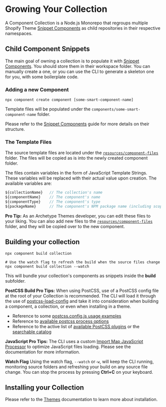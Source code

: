 # Growing Your Collection

A Component Collection is a Node.js Monorepo that regroups multiple Shopify
Theme [Snippet Components](Snippet-Components.md) as child repositories in their respective namespaces.

## Child Component Snippets

The main goal of owning a collection is to populate it with [Snippet Components](Snippet-Components.md). You should
store them in their workspace folder. You can manually create a one, or you can use the CLI to generate a skeleton one
for you, with some boilerplate code.

### Adding a new Component

```shell
npx component create component [some-smart-component-name]
```

Template files will be populated under the `components/some-smart-component-name` folder.

Please refer to the [Snippet Components](Snippet-Components.md) guide for more details on their structure.

### The Template Files

The source template files are located under the [`resources/component-files`](../resources/component-files) folder.
The files will be copied as is into the newly created component folder.

The files contain variables in the form of JavaScript Template Strings. These variables will be replaced with their
actual value upon creation. The available variables are:

```javascript
${collectionName}   // The collection's name
${componentName}    // The component's name
${componentType}    // The component's type
${packageName}      // The component's NPM package name (including scope)
```

**Pro Tip:** As an Archetype Themes developer, you can edit these files to your liking. You can also add new files to
the [`resources/component-files`](../resources/component-files) folder, and they will be copied over to the new
component.

## Building your collection

```shell
npx component build collection

# Use the watch flag to refresh the build when the source files change
npx component build collection --watch
```

This will bundle your collection's components as snippets inside the **build** subfolder.

**PostCSS Build Pro Tips:**
When using PostCSS, use of a PostCSS config file at the root of your Collection is recommended. The CLI will load it
through the use of [postcss-load-config](https://www.npmjs.com/package/postcss-load-config) and take it into
consideration when building a component, a collection, or even when installing in a theme.

- Reference to some [postcss.config.js usage examples](https://github.com/postcss/postcss#usage)
- Reference to [available postcss process options](https://postcss.org/api/#processoptions)
- Reference to the active list
  of [available PostCSS plugins](https://github.com/postcss/postcss/blob/main/docs/plugins.md) or
  the [searchable catalog](https://www.postcss.parts/)

**JavaScript Pro Tips:**
The CLI uses a custom [Import Map JavaScript Processor](Import-Map-JS-Processor.md) to optimize JavaScript files
loading. Please see the documentation for more information.

**Watch Flag**
Using the watch flag, `--watch` or`-w`, will keep the CLI running, monitoring source folders and refreshing your build
on any source file change. You can stop the process by pressing **Ctrl+C** on your keyboard.

## Installing your Collection

Please refer to the [Themes](Themes.md) documentation to learn more about installation.
